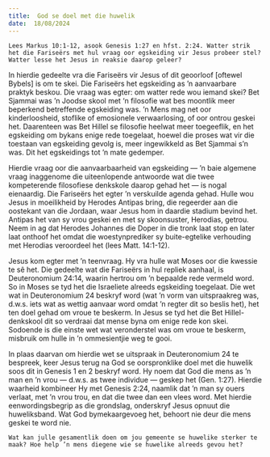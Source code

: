 ```yaml
---
title:  God se doel met die huwelik
date:  18/08/2024
---
```


`Lees Markus 10:1-12, asook Genesis 1:27 en hfst. 2:24. Watter strik het die Fariseërs met hul vraag oor egskeiding vir Jesus probeer stel? Watter lesse het Jesus in reaksie daarop geleer?`

In hierdie gedeelte vra die Fariseërs vir Jesus of dit geoorloof [oftewel Bybels] is om te skei. Die Fariseërs het egskeiding as ’n aanvaarbare praktyk beskou. Die vraag was egter: om watter rede wou iemand skei? Bet Sjammai was ’n Joodse skool met ‘n filosofie wat bes moontlik meer beperkend betreffende egskeiding was. ’n Mens mag net oor kinderloosheid, stoflike of emosionele verwaarlosing, of oor ontrou geskei het. Daarenteen was Bet Hillel se filosofie heelwat meer toegeeflik, en het egskeiding om bykans enige rede toegelaat, hoewel die proses wat vir die toestaan van egskeiding gevolg is, meer ingewikkeld as Bet Sjammai s’n was. Dit het egskeidings tot ’n mate gedemper.

Hierdie vraag oor die aanvaarbaarheid van egskeiding — ’n baie algemene vraag inaggenome die uiteenlopende antwoorde wat die twee kompeterende filosofiese denkskole daarop gehad het — is nogal eienaardig. Die Fariseërs het egter ’n verskuilde agenda gehad. Hulle wou Jesus in moeilikheid by Herodes Antipas bring, die regeerder aan die oostekant van die Jordaan, waar Jesus hom in daardie stadium bevind het. Antipas het van sy vrou geskei en met sy skoonsuster, Herodias, getrou. Neem in ag dat Herodes Johannes die Doper in die tronk laat stop en later laat onthoof het omdat die woestynprediker sy buite-egtelike verhouding met Herodias veroordeel het (lees Matt. 14:1-12).

Jesus kom egter met ’n teenvraag. Hy vra hulle wat Moses oor die kwessie te sê het. Die gedeelte wat die Fariseërs in hul repliek aanhaal, is Deuteronomium 24:14, waarin hertrou om ’n bepaalde rede vermeld word. So in Moses se tyd het die Israeliete alreeds egskeiding toegelaat. Die wet wat in Deuteronomium 24 beskryf word (wat ’n vorm van uitspraakreg was, d.w.s. iets wat as wettig aanvaar word omdat ’n regter dit so beslis het), het ten doel gehad om vroue te beskerm. In Jesus se tyd het die Bet Hillel-denkskool dit so verdraai dat mense byna om enige rede kon skei. Sodoende is die einste wet wat veronderstel was om vroue te beskerm, misbruik om hulle in ’n ommesientjie weg te gooi.

In plaas daarvan om hierdie wet se uitspraak in Deuteronomium 24 te bespreek, keer Jesus terug na God se oorspronklike doel met die huwelik soos dit in Genesis 1 en 2 beskryf word. Hy noem dat God die mens as ’n man en ’n vrou — d.w.s. as twee individue — geskep het (Gen. 1:27). Hierdie waarheid kombineer Hy met Genesis 2:24, naamlik dat ’n man sy ouers verlaat, met ’n vrou trou, en dat die twee dan een vlees word. Met hierdie eenwordingsbegrip as die grondslag, onderskryf Jesus opnuut die huweliksband. Wat God bymekaargevoeg het, behoort nie deur die mens geskei te word nie.

`Wat kan julle gesamentlik doen om jou gemeente se huwelike sterker te maak? Hoe help ’n mens diegene wie se huwelike alreeds gevou het?`